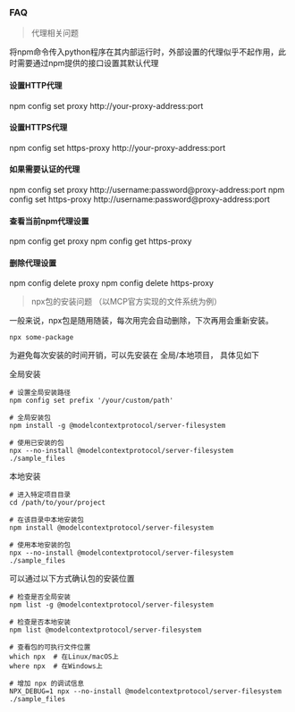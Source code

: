 ### FAQ

> 代理相关问题

将npm命令传入python程序在其内部运行时，外部设置的代理似乎不起作用，此时需要通过npm提供的接口设置其默认代理

#### 设置HTTP代理
npm config set proxy http://your-proxy-address:port

#### 设置HTTPS代理
npm config set https-proxy http://your-proxy-address:port

#### 如果需要认证的代理
npm config set proxy http://username:password@proxy-address:port
npm config set https-proxy http://username:password@proxy-address:port

#### 查看当前npm代理设置
npm config get proxy
npm config get https-proxy

#### 删除代理设置
npm config delete proxy
npm config delete https-proxy

> npx包的安装问题 （以MCP官方实现的文件系统为例）

一般来说，npx包是随用随装，每次用完会自动删除，下次再用会重新安装。

```
npx some-package
```

为避免每次安装的时间开销，可以先安装在 全局/本地项目， 具体见如下

全局安装
```
# 设置全局安装路径
npm config set prefix '/your/custom/path'

# 全局安装包
npm install -g @modelcontextprotocol/server-filesystem

# 使用已安装的包
npx --no-install @modelcontextprotocol/server-filesystem ./sample_files
```

本地安装
```
# 进入特定项目目录
cd /path/to/your/project

# 在该目录中本地安装包
npm install @modelcontextprotocol/server-filesystem

# 使用本地安装的包
npx --no-install @modelcontextprotocol/server-filesystem ./sample_files
```


可以通过以下方式确认包的安装位置
```
# 检查是否全局安装
npm list -g @modelcontextprotocol/server-filesystem

# 检查是否本地安装
npm list @modelcontextprotocol/server-filesystem

# 查看包的可执行文件位置
which npx  # 在Linux/macOS上
where npx  # 在Windows上

# 增加 npx 的调试信息
NPX_DEBUG=1 npx --no-install @modelcontextprotocol/server-filesystem ./sample_files
```